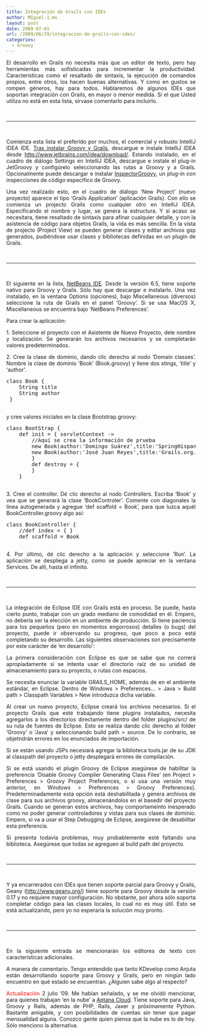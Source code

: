 ```yaml
---
title: Integración de Grails con IDEs
author: MIguel-1.mx
layout: post
date: 2009-07-01
url: /2009/06/29/integracion-de-grails-con-ides/
categories:
  - Groovy
---
```

<p align='justify'>
  El desarrollo en Grails no necesita m&aacute;s que un editor de texto, pero hay herramientas m&aacute;s sofisticadas para incrementar la productividad. Caracter&iacute;sticas como el resaltado de sintaxis, la ejecuci&oacute;n de comandos propios, entre otros, los hacen buenas alternativas. Y como en gustos se rompen g&eacute;neros, hay para todos. Hablaremos de algunos IDEs que soportan integraci&oacute;n con Grails, en mayor o menor medida. Si el que Usted utiliza no est&aacute; en esta lista, s&iacute;rvase comentarlo para incluirlo.
</p>

&nbsp;

* * *

&nbsp;

<p align='justify'>
  Comienza esta lista el preferido por muchos, el comercial y robusto IntelliJ IDEA IDE. <a href='../showContent/6'>Tras instalar Groovy y Grails</a>, descargue e instale IntelliJ IDEA desde <a href='http://www.jetbrains.com/idea/download/'>http://www.jetbrains.com/idea/download/</a>. Estando instalado, en el cuadro de di&aacute;logo Settings en IntelliJ IDEA, descargue e instale el plug-in JetGroovy y config&uacute;relo seleccionando las rutas a Groovy y a Grails. Opcionalmente puede descargar e instalar <a href='http://plugins.intellij.net/plugin/?id=1802'>InspectorGroovy</a>, un plug-in con inspecciones de c&oacute;digo espec&iacute;fico de Groovy.
</p>

<p align='justify'>
  Una vez realizado esto, en el cuadro de di&aacute;logo &#8216;New Project&#8217; (nuevo proyecto) aparece el tipo &#8216;Grails Application&#8217; (aplicaci&oacute;n Grails). Con ello se comienza un projecto Grails como cualquier otro en IntelliJ IDEA. Especificando el nombre y lugar, se genera la estructura. Y si acaso se necesitara, tiene resaltado de sintaxis para afinar cualquier detalle, y con la asistencia de c&oacute;digo para objetos Grails, la vida es m&aacute;s sencilla. En la vista de projecto (Project View) se pueden generar clases y editar archivos gsp generados, pudi&eacute;ndose usar clases y bibliotecas definidas en un plugin de Grails.
</p>

&nbsp;

* * *

&nbsp;

<p align='justify'>
  El siguiente en la lista, <a href='http://www.netbeans.org'>NetBeans IDE</a>. Desde la versi&oacute;n 6.5, tiene soporte nativo para Groovy y Grails. S&oacute;lo hay que descargar e instalarlo. Una vez instalado, en la ventana Options (opciones), bajo Miscellaneous (diversos) seleccione la ruta de Grails en el panel &#8216;Groovy&#8217;. Si se usa MacOS X, Miscellaneous se encuentra bajo &#8216;NetBeans Preferences&#8217;.
</p>

<p align='justify'>
  Para crear la aplicaci&oacute;n:
</p>

<p align='justify'>
  1. Seleccione el proyecto con el Asistente de Nuevo Proyecto, dele nombre y localizaci&oacute;n. Se generar&aacute;n los archivos necesarios y se completar&aacute;n valores predeterminados.
</p>

<p align='justify'>
  2. Cree la clase de dominio, dando clic derecho al nodo &#8216;Domain classes&#8217;. Nombre la clase de dominio &#8216;Book&#8217; (Book.groovy) y llene dos stings, &#8216;title&#8217; y &#8216;author&#8217;.
</p>

<pre class='brush:groovy'>class Book { 	String title 	String author } </pre>

<p align='justify'>
  y cree valores iniciales en la clase Bootstrap.groovy:
</p>

<pre class='brush:groovy'>class BootStrap { 	def init = { servletContext -&gt; 		//Aquí se crea la información de prueba 		new Book(author:'Domingo Suárez',title:'SpringHispano in Action').save() 		new Book(author:'José Juan Reyes',title:'Grails.org.mx in Action').save() 		} 		def destroy = { 		} 	} </pre>

<p align='justify'>
  3. Cree el controller. D&eacute; clic derecho al nodo Controllers. Escriba &#8216;Book&#8217; y vea que se generar&aacute; la clase &#8216;BookControler&#8217;. Comente con diagonales la l&iacute;nea autogenerada y agregue &#8216;def scaffold = Book&#8217;, para que luzca aqu&eacute;l BookController.groovy algo as&iacute;:
</p>

<pre class='brush:groovy'>class BookController { 	//def index = { } 	def scaffold = Book </pre>

<p align='justify'>
  4. Por &uacute;ltimo, d&eacute; clic derecho a la aplicaci&oacute;n y seleccione &#8216;Run&#8217;. La aplicaci&oacute;n se despliega a jetty, como se puede apreciar en la ventana Services. De all&iacute;, hasta el infinito.
</p>

&nbsp;

* * *

&nbsp;

<p align='justify'>
  La integraci&oacute;n de Eclipse IDE con Grails est&aacute; en proceso. Se puede, hasta cierto punto, trabajar con un grado mediano de comodidad en &eacute;l. Empero, no deber&iacute;a ser la elecci&oacute;n en un ambiente de producci&oacute;n. Si tiene paciencia para los peque&ntilde;os (pero en momentos engorrosos) detalles (o bugs) del proyecto, puede ir observando su progreso, que poco a poco est&aacute; completando su desarrollo. Las siguientes observaciones son precisamente por este car&aacute;cter de &#8216;en desarrollo':
</p>

<p align='justify'>
  La primera consideraci&oacute;n con Eclipse es que se sabe que no correr&aacute; apropiadamente si se intenta usar el directorio ra&iacute;z de su unidad de almacenamiento para su proyecto, o rutas con espacios.
</p>

<p align='justify'>
  Se necesita enunciar la variable GRAILS_HOME, adem&aacute;s de en el ambiente est&aacute;ndar, en Eclipse. Dentro de Windows > Preferences&#8230; > Java > Build path > Classpath Variables > New introduzca dicha variable.
</p>

<p align='justify'>
  Al crear un nuevo proyecto, Eclipse crear&aacute; los archivos necesarios. Si el proyecto Grails que est&eacute; trabajando tiene plugins instalados, necesita agregarlos a los directorios directamente dentro del folder plugins/src/ de su ruta de fuentes de Eclipse. Esto se realiza dando clic derecho al folder &#8216;Groovy&#8217; o &#8216;Java&#8217; y seleccionando build path > source. De lo contrario, se objetndr&aacute;n errores en los enunciados de importaci&oacute;n.
</p>

<p align='justify'>
  Si se est&aacute;n usando JSPs necesiar&aacute; agregar la biblioteca tools.jar de su JDK al classpath del proyecto o jetty desplegar&aacute; errores de compilaci&oacute;n.
</p>

<p align='justify'>
  Si se est&aacute; usando el plugin Groovy de Eclipse aseg&uacute;rese de habilitar la preferencia &#8216;Disable Groovy Compiler Generating Class Files&#8217; (en Project > Preferences > Groovy Project Preferences, o si usa una versi&oacute;n muy anterior, en Windows > Preferences > Groovy Preferences). Predeterminadamente esta opci&oacute;n est&aacute; deshabilitada y genera archivos de clase para sus archivos groovy, almacen&aacute;ndolos en el basedir del proyecto Grails. Cuando se generan estos archivos, hay comportameinto inesperado como no poder generar controladores y vistas para sus clases de dominio. Empero, si va a usar el Step Debugging de Eclipse, aseg&uacute;rese de desabilitar esta preferencia.
</p>

<p align='justify'>
  Si presenta todav&iacute;a problemas, muy probablemente est&eacute; faltando una biblioteca. Aseg&uacute;rese que todas se agreguen al build path del proyecto.
</p>

&nbsp;

* * *

&nbsp;

<p align='justify'>
  Y ya encarrerados con IDEs que tienen soporte parcial para Groovy y Grails, Geany (<a href='http://www.geany.org/'>http://www.geany.org/</a>) tiene soporte para Groovy desde la versi&oacute;n 0.17 y no requiere mayor configuraci&oacute;n. No obstante, por ahora s&oacute;lo soporta completar c&oacute;digo para las clases locales, lo cual no es muy &uacute;til. Esto se est&aacute; actualizando, pero yo no esperar&iacute;a la soluci&oacute;n muy pronto.
</p>

&nbsp;

* * *

&nbsp;

<p align='justify'>
  En la siguiente entrada se mencionar&aacute;n los editores de texto con caracter&iacute;sticas adicionales.
</p>

<p align='justify'>
  A manera de comentario. Tengo entendido que tanto KDevelop como Anjuta est&aacute;n desarrollando soporte para Groovy y Grails, pero en ning&uacute;n lado encuentro en qu&eacute; estado se encuentran. &iquest;Alguien sabe algo al respecto?
</p>

<p align='justify'>
  <span style='color: red;'>Actualizaci&oacute;n</span> 2 julio &#8217;09. Me hab&iacute;an se&ntilde;alado, y se me olvid&oacute; mencionar, para quienes trabajan &#8216;en la nube&#8217; a <a href='http://www.aptana.com/cloud'>Aptana Cloud</a>. Tiene soporte para Java, Groovy y Rails, adem&aacute;s de PHP, Rails, Jaxer y pr&oacute;ximamente Python. Bastante amigable, y con posibilidades de cuentas sin tener que pagar mensualidad alguna. Conozco gente quien piensa que la nube es lo de hoy. S&oacute;lo menciono la alternativa.
</p>